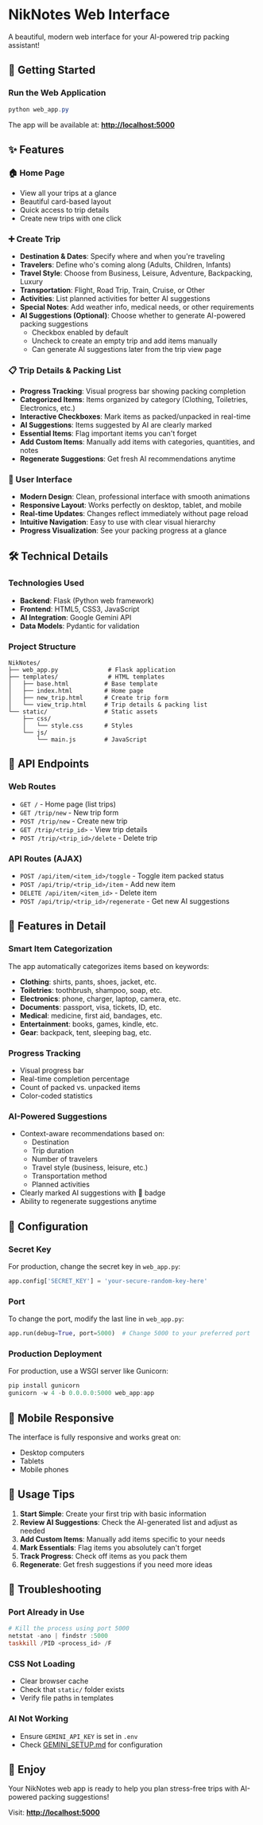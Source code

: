 # NikNotes Web Interface

A beautiful, modern web interface for your AI-powered trip packing assistant!

## 🚀 Getting Started

### Run the Web Application

```powershell
python web_app.py
```

The app will be available at: **<http://localhost:5000>**

## ✨ Features

### 🏠 Home Page

- View all your trips at a glance
- Beautiful card-based layout
- Quick access to trip details
- Create new trips with one click

### ➕ Create Trip

- **Destination & Dates**: Specify where and when you're traveling
- **Travelers**: Define who's coming along (Adults, Children, Infants)
- **Travel Style**: Choose from Business, Leisure, Adventure, Backpacking, Luxury
- **Transportation**: Flight, Road Trip, Train, Cruise, or Other
- **Activities**: List planned activities for better AI suggestions
- **Special Notes**: Add weather info, medical needs, or other requirements
- **AI Suggestions (Optional)**: Choose whether to generate AI-powered packing suggestions
  - Checkbox enabled by default
  - Uncheck to create an empty trip and add items manually
  - Can generate AI suggestions later from the trip view page

### 📋 Trip Details & Packing List

- **Progress Tracking**: Visual progress bar showing packing completion
- **Categorized Items**: Items organized by category (Clothing, Toiletries, Electronics, etc.)
- **Interactive Checkboxes**: Mark items as packed/unpacked in real-time
- **AI Suggestions**: Items suggested by AI are clearly marked
- **Essential Items**: Flag important items you can't forget
- **Add Custom Items**: Manually add items with categories, quantities, and notes
- **Regenerate Suggestions**: Get fresh AI recommendations anytime

### 🎨 User Interface

- **Modern Design**: Clean, professional interface with smooth animations
- **Responsive Layout**: Works perfectly on desktop, tablet, and mobile
- **Real-time Updates**: Changes reflect immediately without page reload
- **Intuitive Navigation**: Easy to use with clear visual hierarchy
- **Progress Visualization**: See your packing progress at a glance

## 🛠️ Technical Details

### Technologies Used

- **Backend**: Flask (Python web framework)
- **Frontend**: HTML5, CSS3, JavaScript
- **AI Integration**: Google Gemini API
- **Data Models**: Pydantic for validation

### Project Structure

```file
NikNotes/
├── web_app.py              # Flask application
├── templates/              # HTML templates
│   ├── base.html          # Base template
│   ├── index.html         # Home page
│   ├── new_trip.html      # Create trip form
│   └── view_trip.html     # Trip details & packing list
└── static/                # Static assets
    ├── css/
    │   └── style.css      # Styles
    └── js/
        └── main.js        # JavaScript
```

## 🎯 API Endpoints

### Web Routes

- `GET /` - Home page (list trips)
- `GET /trip/new` - New trip form
- `POST /trip/new` - Create new trip
- `GET /trip/<trip_id>` - View trip details
- `POST /trip/<trip_id>/delete` - Delete trip

### API Routes (AJAX)

- `POST /api/item/<item_id>/toggle` - Toggle item packed status
- `POST /api/trip/<trip_id>/item` - Add new item
- `DELETE /api/item/<item_id>` - Delete item
- `POST /api/trip/<trip_id>/regenerate` - Get new AI suggestions

## 🎨 Features in Detail

### Smart Item Categorization

The app automatically categorizes items based on keywords:

- **Clothing**: shirts, pants, shoes, jacket, etc.
- **Toiletries**: toothbrush, shampoo, soap, etc.
- **Electronics**: phone, charger, laptop, camera, etc.
- **Documents**: passport, visa, tickets, ID, etc.
- **Medical**: medicine, first aid, bandages, etc.
- **Entertainment**: books, games, kindle, etc.
- **Gear**: backpack, tent, sleeping bag, etc.

### Progress Tracking

- Visual progress bar
- Real-time completion percentage
- Count of packed vs. unpacked items
- Color-coded statistics

### AI-Powered Suggestions

- Context-aware recommendations based on:
  - Destination
  - Trip duration
  - Number of travelers
  - Travel style (business, leisure, etc.)
  - Transportation method
  - Planned activities
- Clearly marked AI suggestions with 🤖 badge
- Ability to regenerate suggestions anytime

## 🔧 Configuration

### Secret Key

For production, change the secret key in `web_app.py`:

```python
app.config['SECRET_KEY'] = 'your-secure-random-key-here'
```

### Port

To change the port, modify the last line in `web_app.py`:

```python
app.run(debug=True, port=5000)  # Change 5000 to your preferred port
```

### Production Deployment

For production, use a WSGI server like Gunicorn:

```powershell
pip install gunicorn
gunicorn -w 4 -b 0.0.0.0:5000 web_app:app
```

## 📱 Mobile Responsive

The interface is fully responsive and works great on:

- Desktop computers
- Tablets
- Mobile phones

## 🎯 Usage Tips

1. **Start Simple**: Create your first trip with basic information
2. **Review AI Suggestions**: Check the AI-generated list and adjust as needed
3. **Add Custom Items**: Manually add items specific to your needs
4. **Mark Essentials**: Flag items you absolutely can't forget
5. **Track Progress**: Check off items as you pack them
6. **Regenerate**: Get fresh suggestions if you need more ideas

## 🐛 Troubleshooting

### Port Already in Use

```powershell
# Kill the process using port 5000
netstat -ano | findstr :5000
taskkill /PID <process_id> /F
```

### CSS Not Loading

- Clear browser cache
- Check that `static/` folder exists
- Verify file paths in templates

### AI Not Working

- Ensure `GEMINI_API_KEY` is set in `.env`
- Check [GEMINI_SETUP.md](GEMINI_SETUP.md) for configuration

## 🎉 Enjoy

Your NikNotes web app is ready to help you plan stress-free trips with AI-powered packing suggestions!

Visit: **<http://localhost:5000>**
